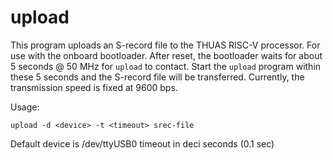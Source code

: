 
# upload

This program uploads an S-record file to the THUAS RISC-V processor.
For use with the onboard bootloader. After reset, the bootloader
waits for about 5 seconds @ 50 MHz for `upload` to contact. Start
the `upload` program within these 5 seconds and the S-record file
will be transferred. Currently, the transmission speed is fixed
at 9600 bps.

Usage:

    upload -d <device> -t <timeout> srec-file

Default device is /dev/ttyUSB0
timeout in deci seconds (0.1 sec)
